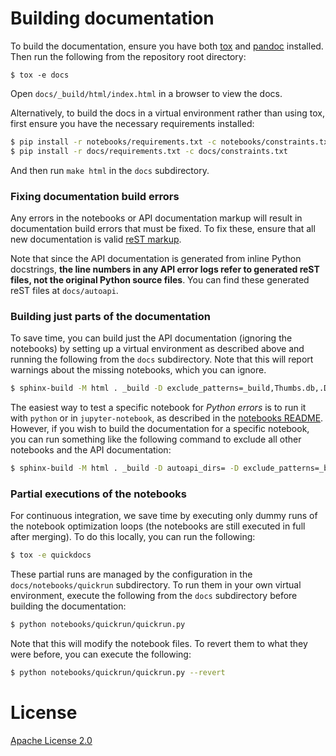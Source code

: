 # Building documentation

To build the documentation, ensure you have both [tox](https://tox.readthedocs.io) and [pandoc](https://github.com/jgm/pandoc/releases/) installed.
Then run the following from the repository root directory:

```
$ tox -e docs
```

Open `docs/_build/html/index.html` in a browser to view the docs.

Alternatively, to build the docs in a virtual environment rather than using tox, first ensure you
have the necessary requirements installed:

```bash
$ pip install -r notebooks/requirements.txt -c notebooks/constraints.txt
$ pip install -r docs/requirements.txt -c docs/constraints.txt
```

And then run `make html` in the `docs` subdirectory.

### Fixing documentation build errors

Any errors in the notebooks or API documentation markup will result in documentation
build errors that must be fixed. To fix these, ensure that all new documentation is valid
[reST markup](https://www.sphinx-doc.org/en/master/usage/restructuredtext/basics.html).

Note that since the API documentation is generated from inline Python docstrings, 
**the line numbers in any API error logs refer to generated reST files,
not the original Python source files**. You can find these generated reST files
at `docs/autoapi`.

### Building just parts of the documentation

To save time, you can build just the API documentation (ignoring the notebooks) by
setting up a virtual environment as described above and running the following from the
`docs` subdirectory. Note that this will report warnings about the missing notebooks,
which you can ignore.

```bash
$ sphinx-build -M html . _build -D exclude_patterns=_build,Thumbs.db,.DS_Store,notebooks
```

The easiest way to test a specific notebook for *Python errors* is to run it with `python`
or in `jupyter-notebook`, as described in the [notebooks README](notebooks/README.md). However,
if you wish to build the documentation for a specific notebook, you can run something like
the following command to exclude all other notebooks and the API documentation:

```bash
$ sphinx-build -M html . _build -D autoapi_dirs= -D exclude_patterns=_build,Thumbs.db,.DS_Store,notebooks/[a-su-z]*
```

### Partial executions of the notebooks

For continuous integration, we save time by executing only dummy runs of the notebook 
optimization loops (the notebooks are still executed in full after merging).
To do this locally, you can run the following:

```bash
$ tox -e quickdocs
```

These partial runs are managed by the 
configuration in the `docs/notebooks/quickrun` subdirectory.
To run them in your own virtual environment, execute the following from the `docs`
subdirectory before building the documentation:
```bash
$ python notebooks/quickrun/quickrun.py
```
Note that this will modify the notebook files.
To revert them to what they were before, you can execute the following:
```bash
$ python notebooks/quickrun/quickrun.py --revert
```

# License

[Apache License 2.0](../LICENSE)
